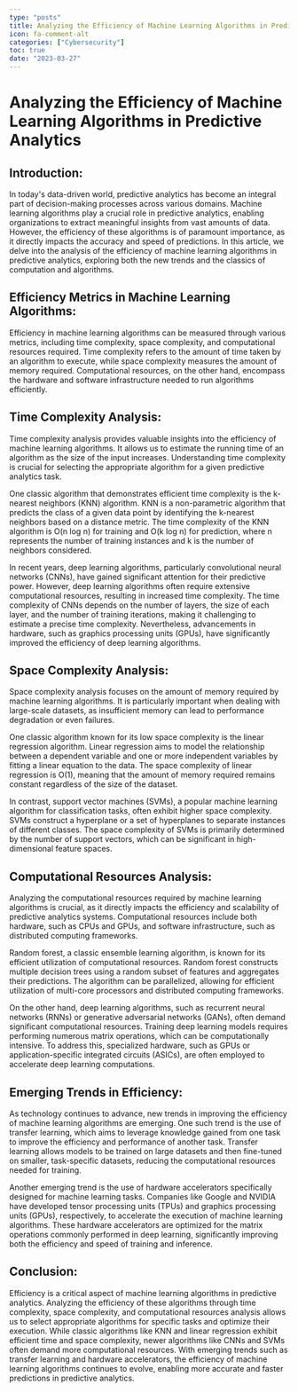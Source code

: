 ```yaml
---
type: "posts"
title: Analyzing the Efficiency of Machine Learning Algorithms in Predictive Analytics
icon: fa-comment-alt
categories: ["Cybersecurity"]
toc: true
date: "2023-03-27"
---
```




# Analyzing the Efficiency of Machine Learning Algorithms in Predictive Analytics

## Introduction:

In today's data-driven world, predictive analytics has become an integral part of decision-making processes across various domains. Machine learning algorithms play a crucial role in predictive analytics, enabling organizations to extract meaningful insights from vast amounts of data. However, the efficiency of these algorithms is of paramount importance, as it directly impacts the accuracy and speed of predictions. In this article, we delve into the analysis of the efficiency of machine learning algorithms in predictive analytics, exploring both the new trends and the classics of computation and algorithms.

## Efficiency Metrics in Machine Learning Algorithms:

Efficiency in machine learning algorithms can be measured through various metrics, including time complexity, space complexity, and computational resources required. Time complexity refers to the amount of time taken by an algorithm to execute, while space complexity measures the amount of memory required. Computational resources, on the other hand, encompass the hardware and software infrastructure needed to run algorithms efficiently.

## Time Complexity Analysis:

Time complexity analysis provides valuable insights into the efficiency of machine learning algorithms. It allows us to estimate the running time of an algorithm as the size of the input increases. Understanding time complexity is crucial for selecting the appropriate algorithm for a given predictive analytics task.

One classic algorithm that demonstrates efficient time complexity is the k-nearest neighbors (KNN) algorithm. KNN is a non-parametric algorithm that predicts the class of a given data point by identifying the k-nearest neighbors based on a distance metric. The time complexity of the KNN algorithm is O(n log n) for training and O(k log n) for prediction, where n represents the number of training instances and k is the number of neighbors considered.

In recent years, deep learning algorithms, particularly convolutional neural networks (CNNs), have gained significant attention for their predictive power. However, deep learning algorithms often require extensive computational resources, resulting in increased time complexity. The time complexity of CNNs depends on the number of layers, the size of each layer, and the number of training iterations, making it challenging to estimate a precise time complexity. Nevertheless, advancements in hardware, such as graphics processing units (GPUs), have significantly improved the efficiency of deep learning algorithms.

## Space Complexity Analysis:

Space complexity analysis focuses on the amount of memory required by machine learning algorithms. It is particularly important when dealing with large-scale datasets, as insufficient memory can lead to performance degradation or even failures.

One classic algorithm known for its low space complexity is the linear regression algorithm. Linear regression aims to model the relationship between a dependent variable and one or more independent variables by fitting a linear equation to the data. The space complexity of linear regression is O(1), meaning that the amount of memory required remains constant regardless of the size of the dataset.

In contrast, support vector machines (SVMs), a popular machine learning algorithm for classification tasks, often exhibit higher space complexity. SVMs construct a hyperplane or a set of hyperplanes to separate instances of different classes. The space complexity of SVMs is primarily determined by the number of support vectors, which can be significant in high-dimensional feature spaces.

## Computational Resources Analysis:

Analyzing the computational resources required by machine learning algorithms is crucial, as it directly impacts the efficiency and scalability of predictive analytics systems. Computational resources include both hardware, such as CPUs and GPUs, and software infrastructure, such as distributed computing frameworks.

Random forest, a classic ensemble learning algorithm, is known for its efficient utilization of computational resources. Random forest constructs multiple decision trees using a random subset of features and aggregates their predictions. The algorithm can be parallelized, allowing for efficient utilization of multi-core processors and distributed computing frameworks.

On the other hand, deep learning algorithms, such as recurrent neural networks (RNNs) or generative adversarial networks (GANs), often demand significant computational resources. Training deep learning models requires performing numerous matrix operations, which can be computationally intensive. To address this, specialized hardware, such as GPUs or application-specific integrated circuits (ASICs), are often employed to accelerate deep learning computations.

## Emerging Trends in Efficiency:

As technology continues to advance, new trends in improving the efficiency of machine learning algorithms are emerging. One such trend is the use of transfer learning, which aims to leverage knowledge gained from one task to improve the efficiency and performance of another task. Transfer learning allows models to be trained on large datasets and then fine-tuned on smaller, task-specific datasets, reducing the computational resources needed for training.

Another emerging trend is the use of hardware accelerators specifically designed for machine learning tasks. Companies like Google and NVIDIA have developed tensor processing units (TPUs) and graphics processing units (GPUs), respectively, to accelerate the execution of machine learning algorithms. These hardware accelerators are optimized for the matrix operations commonly performed in deep learning, significantly improving both the efficiency and speed of training and inference.

## Conclusion:

Efficiency is a critical aspect of machine learning algorithms in predictive analytics. Analyzing the efficiency of these algorithms through time complexity, space complexity, and computational resources analysis allows us to select appropriate algorithms for specific tasks and optimize their execution. While classic algorithms like KNN and linear regression exhibit efficient time and space complexity, newer algorithms like CNNs and SVMs often demand more computational resources. With emerging trends such as transfer learning and hardware accelerators, the efficiency of machine learning algorithms continues to evolve, enabling more accurate and faster predictions in predictive analytics.